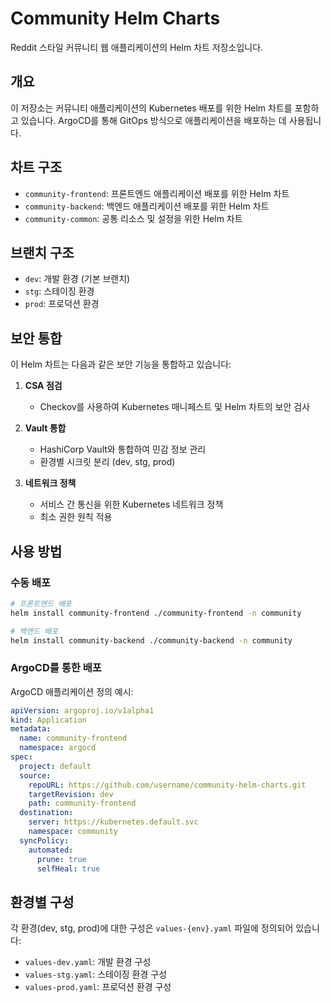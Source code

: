 # Community Helm Charts

Reddit 스타일 커뮤니티 웹 애플리케이션의 Helm 차트 저장소입니다.

## 개요

이 저장소는 커뮤니티 애플리케이션의 Kubernetes 배포를 위한 Helm 차트를 포함하고 있습니다. ArgoCD를 통해 GitOps 방식으로 애플리케이션을 배포하는 데 사용됩니다.

## 차트 구조

- `community-frontend`: 프론트엔드 애플리케이션 배포를 위한 Helm 차트
- `community-backend`: 백엔드 애플리케이션 배포를 위한 Helm 차트
- `community-common`: 공통 리소스 및 설정을 위한 Helm 차트

## 브랜치 구조

- `dev`: 개발 환경 (기본 브랜치)
- `stg`: 스테이징 환경
- `prod`: 프로덕션 환경

## 보안 통합

이 Helm 차트는 다음과 같은 보안 기능을 통합하고 있습니다:

1. **CSA 점검**
   - Checkov를 사용하여 Kubernetes 매니페스트 및 Helm 차트의 보안 검사

2. **Vault 통합**
   - HashiCorp Vault와 통합하여 민감 정보 관리
   - 환경별 시크릿 분리 (dev, stg, prod)

3. **네트워크 정책**
   - 서비스 간 통신을 위한 Kubernetes 네트워크 정책
   - 최소 권한 원칙 적용

## 사용 방법

### 수동 배포

```bash
# 프론트엔드 배포
helm install community-frontend ./community-frontend -n community

# 백엔드 배포
helm install community-backend ./community-backend -n community
```

### ArgoCD를 통한 배포

ArgoCD 애플리케이션 정의 예시:

```yaml
apiVersion: argoproj.io/v1alpha1
kind: Application
metadata:
  name: community-frontend
  namespace: argocd
spec:
  project: default
  source:
    repoURL: https://github.com/username/community-helm-charts.git
    targetRevision: dev
    path: community-frontend
  destination:
    server: https://kubernetes.default.svc
    namespace: community
  syncPolicy:
    automated:
      prune: true
      selfHeal: true
```

## 환경별 구성

각 환경(dev, stg, prod)에 대한 구성은 `values-{env}.yaml` 파일에 정의되어 있습니다:

- `values-dev.yaml`: 개발 환경 구성
- `values-stg.yaml`: 스테이징 환경 구성
- `values-prod.yaml`: 프로덕션 환경 구성
